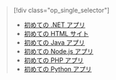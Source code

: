 > [!div class="op_single_selector"]
> * [初めての .NET アプリ](../articles/app-service-web/app-service-web-get-started-dotnet-cli-nodejs.md)
> * [初めての HTML サイト](../articles/app-service-web/app-service-web-get-started-html-cli-nodejs.md)
> * [初めての Java アプリ](../articles/app-service-web/app-service-web-get-started-java.md)
> * [初めての Node.js アプリ](../articles/app-service-web/app-service-web-get-started-nodejs-cli-nodejs.md)
> * [初めての PHP アプリ](../articles/app-service-web/app-service-web-get-started-php-cli-nodejs.md)
> * [初めての Python アプリ](../articles/app-service-web/app-service-web-get-started-python-cli-nodejs.md)
